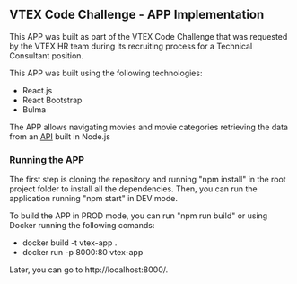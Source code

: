 ## VTEX Code Challenge - APP Implementation

This APP was built as part of the VTEX Code Challenge that was requested by the VTEX HR team during its recruiting process for a Technical Consultant position.

This APP was built using the following technologies:

- React.js
- React Bootstrap
- Bulma

The APP allows navigating movies and movie categories retrieving the data from an [API](https://github.com/leramosz/vtex-challenge-api) built in Node.js

### Running the APP

The first step is cloning the repository and running "npm install" in the root project folder to install all the dependencies. Then, you can run the application running "npm start" in DEV mode. 

To build the APP in PROD mode, you can run "npm run build" or using Docker running the following comands:

- docker build -t vtex-app .
- docker run -p 8000:80 vtex-app

Later, you can go to http://localhost:8000/.